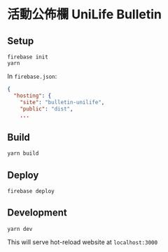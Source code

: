 # 活動公佈欄 UniLife Bulletin

## Setup
```
firebase init
yarn
```
In `firebase.json`:
```json
{
  "hosting": {
    "site": "bulletin-unilife",
    "public": "dist",
    ...
```

## Build
```
yarn build
```

## Deploy
```
firebase deploy
```

## Development
```
yarn dev
```
This will serve hot-reload website at `localhost:3000`
